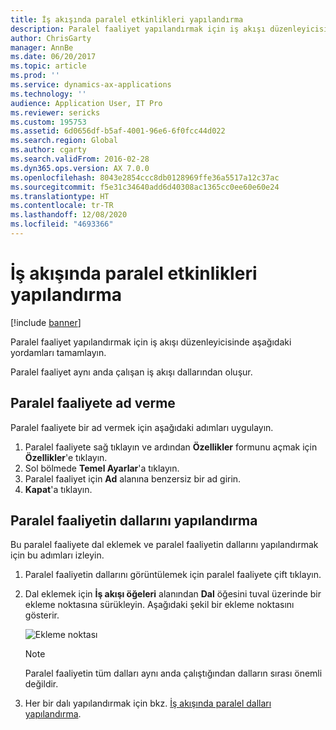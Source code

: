 ```yaml
---
title: İş akışında paralel etkinlikleri yapılandırma
description: Paralel faaliyet yapılandırmak için iş akışı düzenleyicisinde aşağıdaki yordamları tamamlayın.
author: ChrisGarty
manager: AnnBe
ms.date: 06/20/2017
ms.topic: article
ms.prod: ''
ms.service: dynamics-ax-applications
ms.technology: ''
audience: Application User, IT Pro
ms.reviewer: sericks
ms.custom: 195753
ms.assetid: 6d0656df-b5af-4001-96e6-6f0fcc44d022
ms.search.region: Global
ms.author: cgarty
ms.search.validFrom: 2016-02-28
ms.dyn365.ops.version: AX 7.0.0
ms.openlocfilehash: 8043e2854ccc8db0128969ffe36a5517a12c37ac
ms.sourcegitcommit: f5e31c34640add6d40308ac1365cc0ee60e60e24
ms.translationtype: HT
ms.contentlocale: tr-TR
ms.lasthandoff: 12/08/2020
ms.locfileid: "4693366"
---
```

# <a name="configure-parallel-activities-in-a-workflow"></a>İş akışında paralel etkinlikleri yapılandırma

[!include [banner](../includes/banner.md)]

Paralel faaliyet yapılandırmak için iş akışı düzenleyicisinde aşağıdaki yordamları tamamlayın.

Paralel faaliyet aynı anda çalışan iş akışı dallarından oluşur.

## <a name="name-a-parallel-activity"></a>Paralel faaliyete ad verme

Paralel faaliyete bir ad vermek için aşağıdaki adımları uygulayın.

1. Paralel faaliyete sağ tıklayın ve ardından **Özellikler** formunu açmak için **Özellikler**'e tıklayın.
2. Sol bölmede **Temel Ayarlar**'a tıklayın.
3. Paralel faaliyet için **Ad** alanına benzersiz bir ad girin.
4. **Kapat**'a tıklayın.

## <a name="configure-the-branches-of-a-parallel-activity"></a>Paralel faaliyetin dallarını yapılandırma

Bu paralel faaliyete dal eklemek ve paralel faaliyetin dallarını yapılandırmak için bu adımları izleyin.

1. Paralel faaliyetin dallarını görüntülemek için paralel faaliyete çift tıklayın.
2. Dal eklemek için **İş akışı öğeleri** alanından **Dal** öğesini tuval üzerinde bir ekleme noktasına sürükleyin. Aşağıdaki şekil bir ekleme noktasını gösterir.

    ![Ekleme noktası](./media/workflow_insertionpoint.gif)

    > [!NOTE]
    > Paralel faaliyetin tüm dalları aynı anda çalıştığından dalların sırası önemli değildir.

3. Her bir dalı yapılandırmak için bkz. [İş akışında paralel dalları yapılandırma](configure-parallel-branch-workflow.md).
